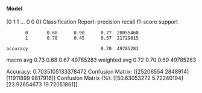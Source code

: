 #### Model
[0 1 1 ... 0 0 0]
Classification Report:
              precision    recall  f1-score   support

           0       0.68      0.90      0.77  28055468
           1       0.78      0.45      0.57  21729815

    accuracy                           0.70  49785283
   macro avg       0.73      0.68      0.67  49785283
weighted avg       0.72      0.70      0.69  49785283

Accuracy: 0.7035105133378472
Confusion Matrix:
[[25206554  2848914]
 [11911899  9817916]]
Confusion Matrix (%):
[[50.63053272  5.72240194]
 [23.92654673 19.72051861]]

